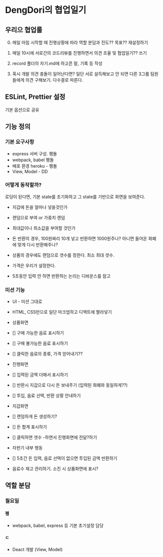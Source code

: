 # DengDori의 협업일기

## 우리으 협업룰

0. 매일 아침 시작할 때 진행상황에 따라 역할 분담과 진도?? 목표?? 재설정하기 

1. 매일 10시에 서로간의 코드리뷰를 진행하면서 의견 조율 및 협업일기?? 쓰기  

2. record 폴더의 자기.md에 하고픈 말, 기록 등 작성 

3. 혹시 개발 의견 충돌이 일어난다면? 일단 서로 설득해보고 안 되면 다른 3그룹 팀원들에게 의견 구해보기. 다수결로 따른다. 


## ESLint, Prettier 설정

기본 옵션으로 공유

## 기능 정의

### 기본 요구사항 

- express 서버 구성. 펭돌 
- webpack, babel 펭돌 
- 배포 환경 heroku - 펭돌 
- View, Model - DD 

### 어떻게 동작할까?

로딩이 된다면, 기본 state를 초기화하고
그 state를 기반으로 화면을 보여준다. 

- 지갑에 돈을 얼마나 넣을것인가
- 랜덤으로 부여 or 가중치 랜덤 
- 최대값이나 최소값을 부여할 것인가 
- 돈 반환의 경우, 100원짜리 10개 넣고 반환하면 1000원주나? 
아니면 들어온 화폐에 맞게 다시 반환해주나? 


- 상품의 경우에도 랜덤으로 갯수를 정한다. 최소 최대 갯수. 
- 가격은 우리가 설정한다. 

- 5초동안 입력 안 하면 반환하는 논리는 디바운스를 참고 


###  미션 기능

- UI - 미션 그대로  
- HTML, CSS만으로 일단 마크업하고 디액트에 짤라넣기 

- 상품화면

- [] 구매 가능한 음료 표시하기
- [] 구매 불가능한 음료 표시하기
- [] 클릭한 음료의 종류, 가격 얻어내기?? 

- 진행화면

- [] 입력된 금액 더해서 표시하기 
- [] 반환시 지갑으로 다시 돈 보내주기 (입력된 화폐와 동일하게??)
- [] 투입, 음료 선택, 반환 상황 안내하기 


- 지갑화면

- [] 랜덤하게 돈 생성하기?
- [] 돈 합계 표시하기
- [] 클릭하면 갯수 -하면서 진행화면에 전달?하기 

- 자판기 내부 행동

- [] 5초간 돈 입력, 음료 선택이 없으면 투입된 금액 반환하기 
- 음료수 재고 관리하기. 소진 시 상품화면에 표시? 


## 역할 분담 

### 월요일 

#### 펭

- webpack, babel, express 등 기본 초기설정 담당

#### ㄷ

- Deact 개발 (View, Model)







